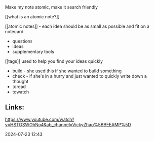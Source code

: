 Make my note atomic, make it search friendly

[[what is an atomic note?]]

[[atomic notes]] - each idea should be as small as possible and fit on a notecard 
- questions
- ideas 
- supplementary tools 

[[tags]] used to help you find your ideas quickly 
- build - she used this if she wanted to build something 
- check - if she's in a hurry and just wanted to quickly write down a thought 
- toread
- towatch
## Links:
https://www.youtube.com/watch?v=HSTOSWOhNo4&ab_channel=VickyZhao%5BBEEAMP%5D

2024-07-23 12:43
